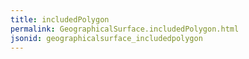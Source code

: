 ```yaml
---
title: includedPolygon
permalink: GeographicalSurface.includedPolygon.html
jsonid: geographicalsurface_includedpolygon
---
```

